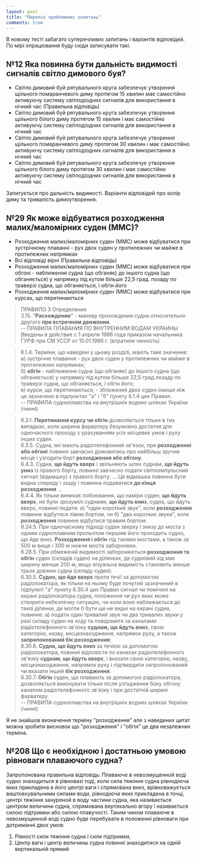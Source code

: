 ```yaml
---
layout: post
title: "Перелік проблемних запитань"
comments: true
---
```


В новому тесті забагато суперечливих запитань і варіантів відповідей. По мірі опрацювання буду сюди
записувати такі.

## №12 Яка повинна бути дальність видимості сигналів світло димового буя?

- Світло димовий буй рятувального круга забезпечує утворення щільного помаранчевого диму протягом 15
хвилин має самостійно активуючу систему світлодіодних сигналів для використання в нічний час
(Правильна відповідь)
- Світло димовий буй рятувального круга забезпечує утворення щільного білого диму протягом 15 хвилин
і має самостійно активуючу систему світлодіодних сигналів для використання в нічний час
- Світло димовий буй рятувального круга забезпечує утворення щільного помаранчевого диму протягом 30
хвилин і має самостійно активуючу систему світлодіодних сигналів для використання в нічний час
- Світло димовий буй рятувального круга забезпечує утворення щільного білого диму протягом 30 хвилин
і має самостійно активуючу систему світлодіодних сигналів для використання в нічний час

Запитується про дальність видимості. Варіанти відповідей про колір диму та тривалість
димоутворення.

## №29 Як може відбуватися розходження малих/маломірних суден (ММС)?

- Розходження малих/маломірних суден (ММС) може відбуватися при зустрічному плаванні - рух двох
суден у протилежних чи майже в протилежних напрямках
- Всі відповіді вірні (Правильна відповідь)
- Розходження малих/маломірних суден (ММС) може відбуватися при обгоні - наближення судна (що
обганяє) до іншого судна (що обганяється) у напрямку під кутом більше 22,5 град. позаду по траверзі
судна, що обганяється, і обгін його
- Розходження малих/маломірних суден (ММС) може відбуватися при курсах, що перетинаються

> ПРАВИЛО 3 Определения  
> 3.15. "__Расхождение__" - маневр прохождения судна относительно другого __при встречном движении__.  
> -- ПРАВИЛА ПЛАВАНИЯ ПО ВНУТРЕННИМ ВОДАМ УКРАИНЫ Введены в действие с 1 апреля 1986 года приказом
начальника ГУРФ при СМ УССР от 10.01.1986 г. (втратили чинність)

> 6.1.4. Терміни, що наведені у цьому розділі, мають таке значення:  
> а) зустрічне плавання - рух двох суден у протилежних чи майже в протилежних напрямках;  
> б) __обгін__ - наближення судна (що обганяє) до іншого судна (що обганяється) у напрямку під кутом
більше 22,5 град.позаду по траверзі судна, що обганяється, і обгін його;  
> в) курси, що перетинаються, - зближення двох суден інакше ніж це зазначено в підпунктах "а" і "б"
пункту 6.1.4 цих Правил.  
> -- ПРАВИЛА судноплавства на внутрішніх водних шляхах України (чинні)

> 6.3.1. __Перетинання курсу чи обгін__ дозволяється тільки в тих випадках, коли ширина фарватеру
безумовно достатня для одночасного проходу з урахуванням усіх місцевих умов і руху інших суден.  
> 6.3.5. Судна, які мають радіотелефонний зв'язок, при __розходженні або обгоні__ повинні завчасно
домовитись про найбільш зручне місце і узгодити борт __розходження або обгону__.  
> 6.4.3. Судна, __що йдуть вверх__ і звільняють шлях суднам, __що йдуть униз__ із правого борту,
повинні завчасно подати світлоімпульсний сигнал (відмашку) з правого борту: ... Ця відмашка повинна
бути видна спереду і ззаду і повинна подаватися __до кінця розходження__ ...  
> 6.4.4. Як тільки виникає побоювання, що наміри суден, __що йдуть вверх__, не були зрозумілі
суднами, __що йдуть вниз__, судна, що йдуть вверх, повинні подати: а) "один короткий звук", коли
__розходження__ повинне відбутися лівим бортом, чи б) "два коротких звуки", коли __розходження__
повинне відбутися правим бортом.  
> 6.24.5. При одночасному підході суден зверху і знизу до моста з одним судноплавним прольотом
першим його проходить судно, що йде вниз. __Розходження і обгін__ під такими мостами, а також за
500 м вище і 300 м нижче моста заборонено.  
> 6.28.5. При обмеженій видимості забороняються __розходження та обгін__ суден (складів суден) на
ділянках, де судновий хід має ширину менше 200 м, якщо візуальна видимість становить менше трьох
довжин судна (складу суден).  
> 6.30.5. __Судно, що йде вверх__ проти течії за допомогою радіолокатора, як тільки на ньому буде
почутий зазначений в підпункті "а" пункту 6.30.4 цих Правил сигнал чи помічені на екрані
радіолокатора судна, положення чи рух яких може створити небезпечну ситуацію, чи коли воно
наближається до такої ділянки, де могли б бути ще не видні на екрані судна, повинне: а) подати один
тривалий звук чи два тривалих звуки у разі складу суден на ходу та повідомити за каналами
радіотелефонного зв'язку __суднам, що йдуть вниз__, свою категорію, назву, місцезнаходження,
напрямок руху, а також __запропонований бік розходження__;  
> 6.30.6. __Судна, що йдуть вниз__ за течією за допомогою радіолокатора, повинні відповісти по
каналах радіотелефонного зв'язку __суднам, що йдуть вверх__, і вказати свою категорію, назву,
місцезнаходження, напрямок руху і підтвердити запропонований чи вказати інший __бік розходження__.  
> 6.30.7. __Обгін__ суден, що плавають за допомогою радіолокатора, дозволяється виконувати тільки
після узгодження боку обгону каналом радіотелефонного зв'язку і при достатній ширині фарватеру.  
> -- ПРАВИЛА судноплавства на внутрішніх водних шляхах України (чинні)

Я не знайшов визначення терміну "розходження" але з наведених цитат можна зробити висновок що
"розходження" і "обгін" це два незалежних терміна.

## №208 Що є необхідною і достатньою умовою рівноваги плаваючого судна?

Запропонована правильна відповідь: Плаваюче в невозмущенной воді судно знаходиться в рівновазі тоді, коли сила тяжіння судна рівнодіюча яких прикладена в його центрі ваги і спрямована вниз, врівноважується виштовхувальними силами води, рівнодіюча яких прикладена в точці, центрі тяжіння зануреной в воду частини судна, яка називається центром величини судна, спрямована вертикально вгору і називається силою підтримки або силою плавучості. Таким чином плаваюче в невозмущенной воді судно буде перебувати в положенні рівноваги при дотриманні двох умов:
1. Рівності сили тяжіння судна і сили підтримки,
2. Центр ваги і центр величины судна повинні знаходитися на одній вертикальній прямий
